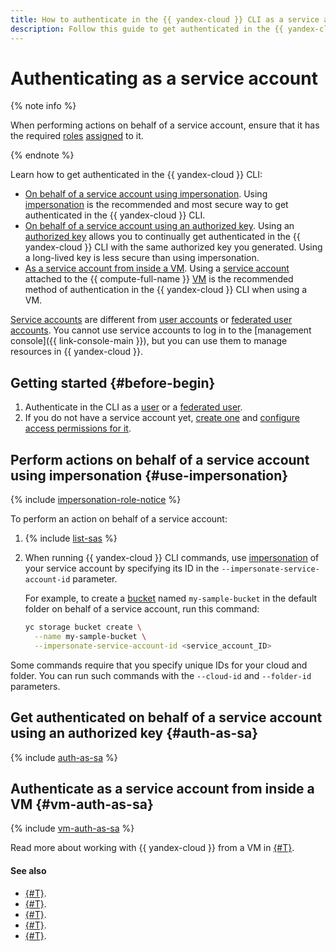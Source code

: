 ```yaml
---
title: How to authenticate in the {{ yandex-cloud }} CLI as a service account
description: Follow this guide to get authenticated in the {{ yandex-cloud }} CLI as a service account.
---
```


# Authenticating as a service account

{% note info %}

When performing actions on behalf of a service account, ensure that it has the required [roles](../../../iam/concepts/access-control/roles.md) [assigned](../../../iam/operations/sa/assign-role-for-sa.md) to it.

{% endnote %}

Learn how to get authenticated in the {{ yandex-cloud }} CLI:

* [On behalf of a service account using impersonation](#use-impersonation). Using [impersonation](../../../iam/concepts/access-control/index.md#impersonation) is the recommended and most secure way to get authenticated in the {{ yandex-cloud }} CLI.
* [On behalf of a service account using an authorized key](#auth-as-sa). Using an [authorized key](../../../iam/concepts/authorization/key.md) allows you to continually get authenticated in the {{ yandex-cloud }} CLI with the same authorized key you generated. Using a long-lived key is less secure than using impersonation.
* [As a service account from inside a VM](#vm-auth-as-sa). Using a [service account](../../../iam/concepts/users/service-accounts.md) attached to the {{ compute-full-name }} [VM](../../../compute/concepts/vm.md) is the recommended method of authentication in the {{ yandex-cloud }} CLI when using a VM.

[Service accounts](../../../iam/concepts/users/service-accounts.md) are different from [user accounts](../../../iam/concepts/users/accounts.md#passport) or [federated user accounts](../../../iam/concepts/federations.md). You cannot use service accounts to log in to the [management console]({{ link-console-main }}), but you can use them to manage resources in {{ yandex-cloud }}.

## Getting started {#before-begin}

1. Authenticate in the CLI as a [user](user.md) or a [federated user](federated-user.md).
1. If you do not have a service account yet, [create one](../../../iam/operations/sa/create.md) and [configure access permissions for it](../../../iam/operations/sa/assign-role-for-sa.md).

## Perform actions on behalf of a service account using impersonation {#use-impersonation}

{% include [impersonation-role-notice](../../../_includes/cli/impersonation-role-notice.md) %}

To perform an action on behalf of a service account:

1. {% include [list-sas](../../../_includes/cli/list-sas.md) %}
1. When running {{ yandex-cloud }} CLI commands, use [impersonation](../../../iam/concepts/access-control/index.md#impersonation) of your service account by specifying its ID in the `--impersonate-service-account-id` parameter.

    For example, to create a [bucket](../../../storage/concepts/bucket.md) named `my-sample-bucket` in the default folder on behalf of a service account, run this command:

    ```bash
    yc storage bucket create \
      --name my-sample-bucket \
      --impersonate-service-account-id <service_account_ID>
    ```

Some commands require that you specify unique IDs for your cloud and folder. You can run such commands with the `--cloud-id` and `--folder-id` parameters.

## Get authenticated on behalf of a service account using an authorized key {#auth-as-sa}

{% include [auth-as-sa](../../../_includes/cli/auth-as-sa.md) %}

## Authenticate as a service account from inside a VM {#vm-auth-as-sa}

{% include [vm-auth-as-sa](../../../_includes/cli/vm-auth-as-sa.md) %}


Read more about working with {{ yandex-cloud }} from a VM in [{#T}](../../../compute/operations/vm-connect/auth-inside-vm.md).


#### See also

- [{#T}](../../concepts/index.md#manage-properties).
- [{#T}](../profile/profile-create.md).
- [{#T}](../profile/profile-activate.md).
- [{#T}](../profile/manage-properties.md).
- [{#T}](../../../compute/operations/vm-connect/auth-inside-vm.md).

